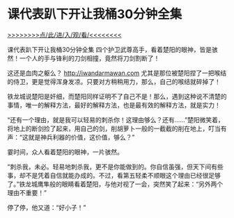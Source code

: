 # 课代表趴下开让我桶30分钟全集

<a href="https://3t3e.com/">>>>>>>>>点/此/进/入/观/看/<<<<<<<<</a>

课代表趴下开让我桶30分钟全集
四个护卫武尊高手，看着楚阳的眼神，皆是骇然！一个人的手与锋利的刀剑相撞，竟然将刀剑割断了！

这还是血肉之躯么？
http://iwandarmawan.com
尤其是那位被楚阳捏了一把喉结的侍卫，更是觉得浑身发凉。只要对方稍稍用力，那么，自己的喉结就碎掉了！

铁龙城说楚阳是奸细，而楚阳同样证明不了自己不是！那么，遇到这种说不清楚的事情，唯一的解释方法，最好的解释方法，也是最有效的解释方法，就是实力！

“还有一个理由，就是我可以轻易的刺杀你！这理由够么？还有……”楚阳微笑着，将地上的断剑捡了起来，用自己的剑，削胡萝卜一般的一截截的削在地上，叮当有声：“这就是神兵利器的价值，这价值，够么？”

霎时间，众人看着楚阳的眼神，一片骇然。

“刺杀我，未必。轻易地刺杀我，更不是你能做到的。你自信虽强，但天下间有些事，却不是凭着自信就能办成的。不过，看第五轻柔不顺眼这个理由已经很足够了。”铁龙城鹰隼般的眼睛看着楚阳，与他对视了一会，突然笑了起来：“另外两个理由不重要！”

停了停，他又道：“好小子！”

